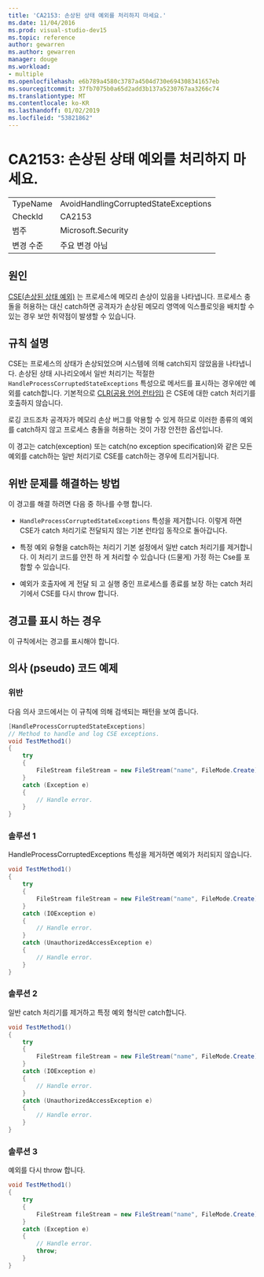 ```yaml
---
title: 'CA2153: 손상된 상태 예외를 처리하지 마세요.'
ms.date: 11/04/2016
ms.prod: visual-studio-dev15
ms.topic: reference
author: gewarren
ms.author: gewarren
manager: douge
ms.workload:
- multiple
ms.openlocfilehash: e6b789a4580c3787a4504d730e694308341657eb
ms.sourcegitcommit: 37fb7075b0a65d2add3b137a5230767aa3266c74
ms.translationtype: MT
ms.contentlocale: ko-KR
ms.lasthandoff: 01/02/2019
ms.locfileid: "53821862"
---
```

# <a name="ca2153-avoid-handling-corrupted-state-exceptions"></a>CA2153: 손상된 상태 예외를 처리하지 마세요.

|||
|-|-|
|TypeName|AvoidHandlingCorruptedStateExceptions|
|CheckId|CA2153|
|범주|Microsoft.Security|
|변경 수준|주요 변경 아님|

## <a name="cause"></a>원인

[CSE(손상된 상태 예외)](https://msdn.microsoft.com/magazine/dd419661.aspx) 는 프로세스에 메모리 손상이 있음을 나타냅니다. 프로세스 충돌을 허용하는 대신 catch하면 공격자가 손상된 메모리 영역에 익스플로잇을 배치할 수 있는 경우 보안 취약점이 발생할 수 있습니다.

## <a name="rule-description"></a>규칙 설명

CSE는 프로세스의 상태가 손상되었으며 시스템에 의해 catch되지 않았음을 나타냅니다. 손상된 상태 시나리오에서 일반 처리기는 적절한 `HandleProcessCorruptedStateExceptions` 특성으로 메서드를 표시하는 경우에만 예외를 catch합니다. 기본적으로 [CLR(공용 언어 런타임)](/dotnet/standard/clr) 은 CSE에 대한 catch 처리기를 호출하지 않습니다.

로깅 코드조차 공격자가 메모리 손상 버그를 악용할 수 있게 하므로 이러한 종류의 예외를 catch하지 않고 프로세스 충돌을 허용하는 것이 가장 안전한 옵션입니다.

이 경고는 catch(exception) 또는 catch(no exception specification)와 같은 모든 예외를 catch하는 일반 처리기로 CSE를 catch하는 경우에 트리거됩니다.

## <a name="how-to-fix-violations"></a>위반 문제를 해결하는 방법

이 경고를 해결 하려면 다음 중 하나를 수행 합니다.

- `HandleProcessCorruptedStateExceptions` 특성을 제거합니다. 이렇게 하면 CSE가 catch 처리기로 전달되지 않는 기본 런타임 동작으로 돌아갑니다.

- 특정 예외 유형을 catch하는 처리기 기본 설정에서 일반 catch 처리기를 제거합니다. 이 처리기 코드를 안전 하 게 처리할 수 있습니다 (드물게) 가정 하는 Cse를 포함할 수 있습니다.

- 예외가 호출자에 게 전달 되 고 실행 중인 프로세스를 종료를 보장 하는 catch 처리기에서 CSE를 다시 throw 합니다.

## <a name="when-to-suppress-warnings"></a>경고를 표시 하는 경우

이 규칙에서는 경고를 표시해야 합니다.

## <a name="pseudo-code-example"></a>의사 (pseudo) 코드 예제

### <a name="violation"></a>위반

다음 의사 코드에서는 이 규칙에 의해 검색되는 패턴을 보여 줍니다.

```csharp
[HandleProcessCorruptedStateExceptions]
// Method to handle and log CSE exceptions.
void TestMethod1()
{
    try
    {
        FileStream fileStream = new FileStream("name", FileMode.Create);
    }
    catch (Exception e)
    {
        // Handle error.
    }
}
```

### <a name="solution-1"></a>솔루션 1

HandleProcessCorruptedExceptions 특성을 제거하면 예외가 처리되지 않습니다.

```csharp
void TestMethod1()
{
    try
    {
        FileStream fileStream = new FileStream("name", FileMode.Create);
    }
    catch (IOException e)
    {
        // Handle error.
    }
    catch (UnauthorizedAccessException e)
    {
        // Handle error.
    }
}
```

### <a name="solution-2"></a>솔루션 2

일반 catch 처리기를 제거하고 특정 예외 형식만 catch합니다.

```csharp
void TestMethod1()
{
    try
    {
        FileStream fileStream = new FileStream("name", FileMode.Create);
    }
    catch (IOException e)
    {
        // Handle error.
    }
    catch (UnauthorizedAccessException e)
    {
        // Handle error.
    }
}
```

### <a name="solution-3"></a>솔루션 3

예외를 다시 throw 합니다.

```csharp
void TestMethod1()
{
    try
    {
        FileStream fileStream = new FileStream("name", FileMode.Create);
    }
    catch (Exception e)
    {
        // Handle error.
        throw;
    }
}
```